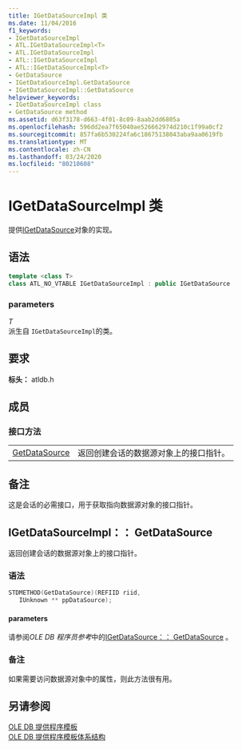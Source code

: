 ```yaml
---
title: IGetDataSourceImpl 类
ms.date: 11/04/2016
f1_keywords:
- IGetDataSourceImpl
- ATL.IGetDataSourceImpl<T>
- ATL.IGetDataSourceImpl
- ATL::IGetDataSourceImpl
- ATL::IGetDataSourceImpl<T>
- GetDataSource
- IGetDataSourceImpl.GetDataSource
- IGetDataSourceImpl::GetDataSource
helpviewer_keywords:
- IGetDataSourceImpl class
- GetDataSource method
ms.assetid: d63f3178-d663-4f01-8c09-8aab2dd6805a
ms.openlocfilehash: 596dd2ea7f65040ae526662974d210c1f99a0cf2
ms.sourcegitcommit: 857fa6b530224fa6c18675138043aba9aa0619fb
ms.translationtype: MT
ms.contentlocale: zh-CN
ms.lasthandoff: 03/24/2020
ms.locfileid: "80210608"
---
```

# <a name="igetdatasourceimpl-class"></a>IGetDataSourceImpl 类

提供[IGetDataSource](/previous-versions/windows/desktop/ms709721(v=vs.85))对象的实现。

## <a name="syntax"></a>语法

```cpp
template <class T>
class ATL_NO_VTABLE IGetDataSourceImpl : public IGetDataSource
```

### <a name="parameters"></a>parameters

*T*<br/>
派生自 `IGetDataSourceImpl`的类。

## <a name="requirements"></a>要求

**标头：** atldb.h

## <a name="members"></a>成员

### <a name="interface-methods"></a>接口方法

|||
|-|-|
|[GetDataSource](#getdatasource)|返回创建会话的数据源对象上的接口指针。|

## <a name="remarks"></a>备注

这是会话的必需接口，用于获取指向数据源对象的接口指针。

## <a name="igetdatasourceimplgetdatasource"></a><a name="getdatasource"></a>IGetDataSourceImpl：： GetDataSource

返回创建会话的数据源对象上的接口指针。

### <a name="syntax"></a>语法

```cpp
STDMETHOD(GetDataSource)(REFIID riid,
   IUnknown ** ppDataSource);
```

#### <a name="parameters"></a>parameters

请参阅*OLE DB 程序员参考*中的[IGetDataSource：： GetDataSource](/previous-versions/windows/desktop/ms725443(v=vs.85)) 。

### <a name="remarks"></a>备注

如果需要访问数据源对象中的属性，则此方法很有用。

## <a name="see-also"></a>另请参阅

[OLE DB 提供程序模板](../../data/oledb/ole-db-provider-templates-cpp.md)<br/>
[OLE DB 提供程序模板体系结构](../../data/oledb/ole-db-provider-template-architecture.md)
